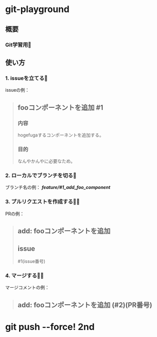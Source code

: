 # git-playground

## 概要
### Git学習用🧐

## 使い方

### 1. issueを立てる📝
issueの例：
> ## fooコンポーネントを追加 #1
> ### 内容
> hogefugaするコンポーネントを追加する。
> ### 目的
> なんやかんやに必要なため。

### 2. ローカルでブランチを切る🌿
ブランチ名の例： _**feature/#1_add_foo_component**_

### 3. プルリクエストを作成する🙇‍♀️
PRの例：
> ## add: fooコンポーネントを追加
> ## issue
> #1(issue番号)

### 4. マージする🎉🎉
マージコメントの例：
> ## add: fooコンポーネントを追加 (#2)(PR番号)

# git push --force! 2nd
